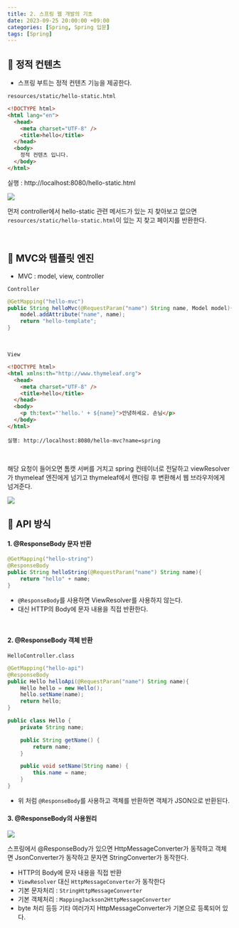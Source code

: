 ```yaml
---
title: 2. 스프링 웹 개발의 기초
date: 2023-09-25 20:00:00 +09:00
categories: [Spring, Spring 입문]
tags: [Spring]
---
```


## 📌 정적 컨텐츠

- 스프링 부트는 정적 컨텐츠 기능을 제공한다.

`resources/static/hello-static.html`

```html
<!DOCTYPE html>
<html lang="en">
  <head>
    <meta charset="UTF-8" />
    <title>hello</title>
  </head>
  <body>
    정적 컨텐츠 입니다.
  </body>
</html>
```

실행 : http://localhost:8080/hello-static.html

<img src="https://private-user-images.githubusercontent.com/140701897/270336512-3f1d45bb-4110-4da3-9d51-8c3891b78840.png?jwt=eyJhbGciOiJIUzI1NiIsInR5cCI6IkpXVCJ9.eyJpc3MiOiJnaXRodWIuY29tIiwiYXVkIjoicmF3LmdpdGh1YnVzZXJjb250ZW50LmNvbSIsImtleSI6ImtleTEiLCJleHAiOjE2OTU2NDQyNzMsIm5iZiI6MTY5NTY0Mzk3MywicGF0aCI6Ii8xNDA3MDE4OTcvMjcwMzM2NTEyLTNmMWQ0NWJiLTQxMTAtNGRhMy05ZDUxLThjMzg5MWI3ODg0MC5wbmc_WC1BbXotQWxnb3JpdGhtPUFXUzQtSE1BQy1TSEEyNTYmWC1BbXotQ3JlZGVudGlhbD1BS0lBSVdOSllBWDRDU1ZFSDUzQSUyRjIwMjMwOTI1JTJGdXMtZWFzdC0xJTJGczMlMkZhd3M0X3JlcXVlc3QmWC1BbXotRGF0ZT0yMDIzMDkyNVQxMjEyNTNaJlgtQW16LUV4cGlyZXM9MzAwJlgtQW16LVNpZ25hdHVyZT0xYThkODU4YzcwODk4MjQwNDllMGY2NDQwM2IyNWUxMjNkNzFlYTcyYTk2ZTc0MTE3YzUyNzllYzA3MjY3Nzk2JlgtQW16LVNpZ25lZEhlYWRlcnM9aG9zdCZhY3Rvcl9pZD0wJmtleV9pZD0wJnJlcG9faWQ9MCJ9.yxh7lLZyMN1hP0AQLS9ho-BFparWdhf9CIyUVgUAJ-Q">

먼저 controller에서 hello-static 관련 메서드가 있는 지 찾아보고 없으면 `resources/static/hello-static.html`이 있는 지 찾고 페이지를 반환한다.

<br/>

## 📌 MVC와 템플릿 엔진

- MVC : model, view, controller

`Controller`

```java
@GetMapping("hello-mvc")
public String helloMvc(@RequestParam("name") String name, Model model){
    model.addAttribute("name", name);
    return "hello-template";
}
```

<br/>

`View`

```html
<!DOCTYPE html>
<html xmlns:th="http://www.thymeleaf.org">
  <head>
    <meta charset="UTF-8" />
    <title>hello</title>
  </head>
  <body>
    <p th:text="'hello.' + ${name}">안녕하세요. 손님</p>
  </body>
</html>
```

`실행: http://localhost:8080/hello-mvc?name=spring`

<br/>

해당 요청이 들어오면 톰캣 서버를 거치고 spring 컨테이너로 전달하고 viewResolver가 thymeleaf 엔진에게 넘기고 thymeleaf에서 랜더링 후 변환해서 웹 브라우저에게 넘겨준다.

<img src="https://private-user-images.githubusercontent.com/140701897/270336587-9bb708b1-4201-4540-9af9-6d07690b8ec3.png?jwt=eyJhbGciOiJIUzI1NiIsInR5cCI6IkpXVCJ9.eyJpc3MiOiJnaXRodWIuY29tIiwiYXVkIjoicmF3LmdpdGh1YnVzZXJjb250ZW50LmNvbSIsImtleSI6ImtleTEiLCJleHAiOjE2OTU2NDQyOTAsIm5iZiI6MTY5NTY0Mzk5MCwicGF0aCI6Ii8xNDA3MDE4OTcvMjcwMzM2NTg3LTliYjcwOGIxLTQyMDEtNDU0MC05YWY5LTZkMDc2OTBiOGVjMy5wbmc_WC1BbXotQWxnb3JpdGhtPUFXUzQtSE1BQy1TSEEyNTYmWC1BbXotQ3JlZGVudGlhbD1BS0lBSVdOSllBWDRDU1ZFSDUzQSUyRjIwMjMwOTI1JTJGdXMtZWFzdC0xJTJGczMlMkZhd3M0X3JlcXVlc3QmWC1BbXotRGF0ZT0yMDIzMDkyNVQxMjEzMTBaJlgtQW16LUV4cGlyZXM9MzAwJlgtQW16LVNpZ25hdHVyZT1hZWI3NzFlYzgwODMzM2RjMGFkNTZkZjlmMjhjYmY0NDY4YzdkZGU2OWMzMDAxOGJlNGI0NWExYjJhMzRkMDVmJlgtQW16LVNpZ25lZEhlYWRlcnM9aG9zdCZhY3Rvcl9pZD0wJmtleV9pZD0wJnJlcG9faWQ9MCJ9.DfCOUOBYgnBJjXWpg_uo_yCBMyPLikV1nhEot6xr7Pg">

## 📌 API 방식

#### 1. @ResponseBody 문자 반환

```java
@GetMapping("hello-string")
@ResponseBody
public String helloString(@RequestParam("name") String name){
    return "hello" + name;
}
```

- `@ResponseBody`를 사용하면 ViewResolver를 사용하지 않는다.
- 대신 HTTP의 Body에 문자 내용을 직접 반환한다.

<br/>

#### 2. @ResponseBody 객체 반환

`HelloController.class`

```java
@GetMapping("hello-api")
@ResponseBody
public Hello helloApi(@RequestParam("name") String name){
    Hello hello = new Hello();
    hello.setName(name);
    return hello;
}

public class Hello {
    private String name;

    public String getName() {
        return name;
    }

    public void setName(String name) {
        this.name = name;
    }
}
```

- 위 처럼 `@ResponseBody`를 사용하고 객체를 반환하면 객체가 JSON으로 반환된다.

#### 3. @ResponseBody의 사용원리

<img src="https://private-user-images.githubusercontent.com/140701897/270336713-b9cbc094-e133-41df-a8e9-b13bf2bfa216.png?jwt=eyJhbGciOiJIUzI1NiIsInR5cCI6IkpXVCJ9.eyJpc3MiOiJnaXRodWIuY29tIiwiYXVkIjoicmF3LmdpdGh1YnVzZXJjb250ZW50LmNvbSIsImtleSI6ImtleTEiLCJleHAiOjE2OTU2NDQzMTksIm5iZiI6MTY5NTY0NDAxOSwicGF0aCI6Ii8xNDA3MDE4OTcvMjcwMzM2NzEzLWI5Y2JjMDk0LWUxMzMtNDFkZi1hOGU5LWIxM2JmMmJmYTIxNi5wbmc_WC1BbXotQWxnb3JpdGhtPUFXUzQtSE1BQy1TSEEyNTYmWC1BbXotQ3JlZGVudGlhbD1BS0lBSVdOSllBWDRDU1ZFSDUzQSUyRjIwMjMwOTI1JTJGdXMtZWFzdC0xJTJGczMlMkZhd3M0X3JlcXVlc3QmWC1BbXotRGF0ZT0yMDIzMDkyNVQxMjEzMzlaJlgtQW16LUV4cGlyZXM9MzAwJlgtQW16LVNpZ25hdHVyZT0yZWZlYTNhM2Y5NzkzZjA4NmFlMjczMWNjMGYwYzQwMzcxYjg5MGIxNWU1MzBjNmMxZDYyNjQ0ZjdjMDAwOWNmJlgtQW16LVNpZ25lZEhlYWRlcnM9aG9zdCZhY3Rvcl9pZD0wJmtleV9pZD0wJnJlcG9faWQ9MCJ9.obQV1CN3bq34X-k5vtcrdt2gxRrt7oGtPaoblshLDmg">

<br/>

스프링에서 @ResponseBody가 있으면 HttpMessageConverter가 동작하고 객체면 JsonConverter가 동작하고 문자면 StringConverter가 동작한다.

- HTTP의 Body에 문자 내용을 직접 반환
- `ViewResolver` 대신 `HttpMessageConverter`가 동작한다
- 기본 문자처리 : `StringHttpMessageConverter`
- 기본 객체처리 : `MappingJackson2HttpMessageConverter`
- byte 처리 등등 기타 여러가지 HttpMessageConverter가 기본으로 등록되어 있다.
